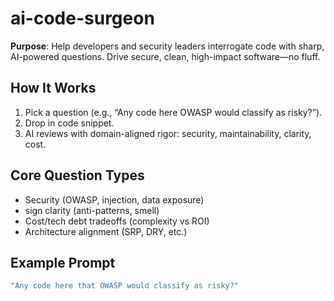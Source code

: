 # ai-code-surgeon

**Purpose**: Help developers and security leaders interrogate code with sharp, AI-powered questions. Drive secure, clean, high-impact software—no fluff.

## How It Works
1. Pick a question (e.g., “Any code here OWASP would classify as risky?”).
2. Drop in code snippet.
3. AI reviews with domain-aligned rigor: security, maintainability, clarity, cost.

## Core Question Types
- Security (OWASP, injection, data exposure)
- sign clarity (anti-patterns, smell)
- Cost/tech debt tradeoffs (complexity vs ROI)
- Architecture alignment (SRP, DRY, etc.)

## Example Prompt
```bash
"Any code here that OWASP would classify as risky?"
